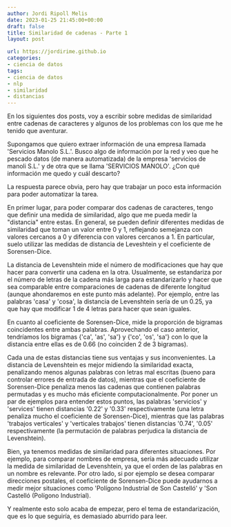 ```yaml
---
author: Jordi Ripoll Melis
date: 2023-01-25 21:45:00+00:00
draft: false
title: Similaridad de cadenas - Parte 1
layout: post

url: https://jordirime.github.io
categories:
- ciencia de datos
tags:
- ciencia de datos
- nlp
- similaridad
- distancias
---
```


En los siguientes dos posts, voy a escribir sobre medidas de similaridad entre cadenas de caracteres y algunos de los problemas con los que me he tenido que aventurar.

Supongamos que quiero extraer información de una empresa llamada 'Servicios Manolo S.L.'. Busco algo de información por la red y veo que he pescado datos (de manera automatizada) de la empresa 'servicios de manoli S.L.' y de otra que se llama 'SERVICIOS MANOLO'. ¿Con qué información me quedo y cuál descarto?

La respuesta parece obvia, pero hay que trabajar un poco esta información para poder automatizar la tarea.

En primer lugar, para poder comparar dos cadenas de caracteres, tengo que definir una medida de similaridad, algo que me pueda medir la "distancia" entre estas. En general, se pueden definir diferentes medidas de similaridad que toman un valor entre 0 y 1, reflejando semejanza con valores cercanos a 0 y diferencia con valores cercanos a 1. En particular, suelo utilizar las medidas de distancia de Leveshtein y el coeficiente de Sorensen-Dice.

La distancia de Levenshtein mide el número de modificaciones que hay que hacer para convertir una cadena en la otra. Usualmente, se estandariza por el número de letras de la cadena más larga para estandarizarlo y hacer que sea comparable entre comparaciones de cadenas de diferente longitud (aunque ahondaremos en este punto más adelante). Por ejemplo, entre las palabras 'casa' y 'cosa', la distancia de Levenshtein sería de un 0.25, ya que hay que modificar 1 de 4 letras para hacer que sean iguales.

En cuanto al coeficiente de Sorensen-Dice, mide la proporción de bigramas coincidentes entre ambas palabras. Aprovechando el caso anterior, tendríamos los bigramas {'ca', 'as', 'sa'} y {'co', 'os', 'sa'} con lo que la distancia entre ellas es de 0.66 (no coinciden 2 de 3 bigramas).

Cada una de estas distancias tiene sus ventajas y sus inconvenientes. La distancia de Levenshtein es mejor midiendo la similaridad exacta, penalizando menos algunas palabras con letras mal escritas (bueno para controlar errores de entrada de datos), mientras que el coeficiente de Sorensen-Dice penaliza menos las cadenas que contienen palabras permutadas y es mucho más eficiente computacionalmente. Por poner un par de ejemplos para entender estos puntos, las palabras 'servicios' y 'services' tienen distancias '0.22' y '0.33' respectivamente (una letra penaliza mucho el coeficiente de Sorensen-Dice), mientras que las palabras 'trabajos verticales' y 'verticales trabajos' tienen distancias '0.74', '0.05' respectivamente (la permutación de palabras perjudica la distancia de Levenshtein).

Bien, ya tenemos medidas de similaridad para diferentes situaciones. Por ejemplo, para comparar nombres de empresa, sería más adecuado utilizar la medida de similaridad de Levenshtein, ya que el orden de las palabras en un nombre es relevante. Por otro lado, si por ejemplo se desea comparar direcciones postales, el coeficiente de Sorensen-Dice puede ayudarnos a medir mejor situaciones como 'Polígono Industrial de Son Castelló' y 'Son Castelló (Polígono Industrial).

Y realmente esto solo acaba de empezar, pero el tema de estandarización, que es lo que seguiría, es demasiado aburrido para leer.
